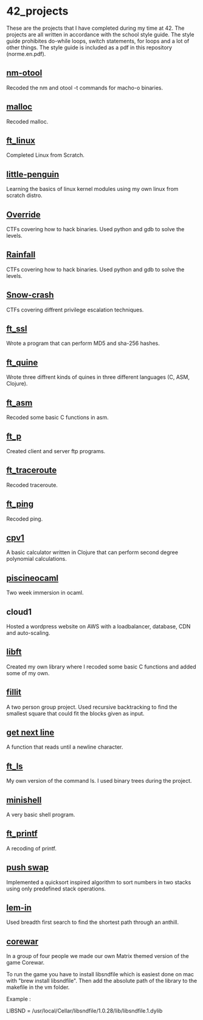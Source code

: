 # 42_projects

These are the projects that I have completed during my time at 42.
The projects are all written in accordance with the school style guide.
The style guide prohibites do-while loops, switch statements,
for loops and a lot of other things. The style guide is included as a pdf
in this repository (norme.en.pdf).

## [nm-otool](https://github.com/doueng/nm-otool)
Recoded the nm and otool -t commands for macho-o binaries.
## [malloc](https://github.com/doueng/malloc)
Recoded malloc.
## [ft_linux](http://www.linuxfromscratch.org/lfs/view/stable)
Completed Linux from Scratch.
## [little-penguin](https://github.com/doueng/little-penguin)
Learning the basics of linux kernel modules using my own linux from scratch distro.
## [Override](https://github.com/doueng/override)
CTFs covering how to hack binaries. Used python and gdb to solve the levels.
## [Rainfall](https://github.com/doueng/rainfall)
CTFs covering how to hack binaries. Used python and gdb to solve the levels.
## [Snow-crash](https://github.com/doueng/snow-crash)
CTFs covering diffrent privilege escalation techniques.
## [ft_ssl](https://github.com/doueng/ft_ssl)
Wrote a program that can perform MD5 and sha-256 hashes.
## [ft_quine](https://github.com/doueng/ft_quine)
Wrote three diffrent kinds of quines in three different languages (C, ASM, Clojure).
## [ft_asm](https://github.com/doueng/ft_asm)
Recoded some basic C functions in asm.
## [ft_p](https://github.com/doueng/ft_p)
Created client and server ftp programs.
## [ft_traceroute](https://github.com/doueng/ft_traceroute)
Recoded traceroute.
## [ft_ping](https://github.com/doueng/ft_ping)
Recoded ping.
## [cpv1](https://github.com/doueng/cpv1)
A basic calculator written in Clojure that can perform second degree polynomial calculations.
## [piscineocaml](https://github.com/doueng/piscineocaml)
Two week immersion in ocaml.
## cloud1
Hosted a wordpress website on AWS with a loadbalancer, database, CDN and auto-scaling.
## [libft](https://github.com/doueng/libft)
Created my own library where I recoded some basic C functions and
added some of my own.
## [fillit](https://github.com/doueng/fillit)
A two person group project. Used recursive backtracking to find
the smallest square that could fit the blocks given as input.
## [get next line](https://github.com/doueng/get-next-line)
A function that reads until a newline character.
## [ft_ls](https://github.com/doueng/ft_ls)
My own version of the command ls. I used binary trees during the project.
## [minishell](https://github.com/doueng/minishell)
A very basic shell program.
## [ft_printf](https://github.com/doueng/printf)
A recoding of printf.
## [push swap](https://github.com/doueng/push_swap)
Implemented a quicksort inspired algorithm to sort numbers in two stacks
using only predefined stack operations.
## [lem-in](https://github.com/doueng/lem_in)
Used breadth first search to find the shortest path through an anthill.
## [corewar](https://github.com/doueng/corewar)
In a group of four people we made our own Matrix themed version of the game Corewar.

To run the game you have to install libsndfile which is easiest done on mac with "brew install libsndfile".
Then add the absolute path of the library to the makefile in the vm folder.

Example :

LIBSND = /usr/local/Cellar/libsndfile/1.0.28/lib/libsndfile.1.dylib

